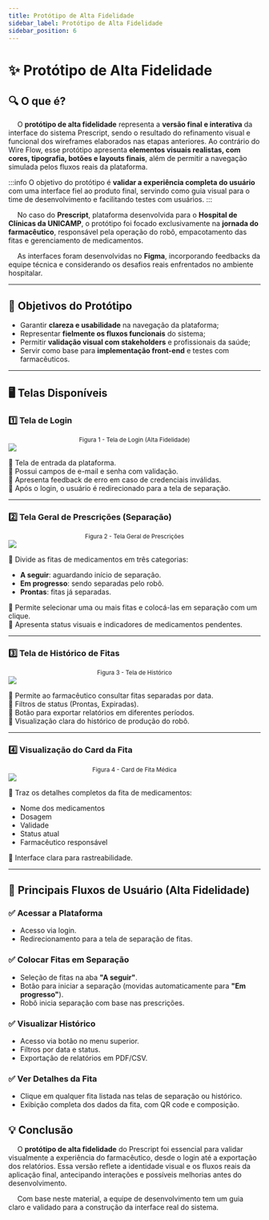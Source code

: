 ```yaml
---
title: Protótipo de Alta Fidelidade
sidebar_label: Protótipo de Alta Fidelidade
sidebar_position: 6
---
```


# ✨ Protótipo de Alta Fidelidade

## 🔍 O que é?

&emsp; O **protótipo de alta fidelidade** representa a **versão final e interativa** da interface do sistema Prescript, sendo o resultado do refinamento visual e funcional dos wireframes elaborados nas etapas anteriores. Ao contrário do Wire Flow, esse protótipo apresenta **elementos visuais realistas, com cores, tipografia, botões e layouts finais**, além de permitir a navegação simulada pelos fluxos reais da plataforma.

:::info
O objetivo do protótipo é **validar a experiência completa do usuário** com uma interface fiel ao produto final, servindo como guia visual para o time de desenvolvimento e facilitando testes com usuários.
:::

&emsp; No caso do **Prescript**, plataforma desenvolvida para o **Hospital de Clínicas da UNICAMP**, o protótipo foi focado exclusivamente na **jornada do farmacêutico**, responsável pela operação do robô, empacotamento das fitas e gerenciamento de medicamentos.

&emsp; As interfaces foram desenvolvidas no **Figma**, incorporando feedbacks da equipe técnica e considerando os desafios reais enfrentados no ambiente hospitalar.

---

## 🎯 Objetivos do Protótipo

- Garantir **clareza e usabilidade** na navegação da plataforma;
- Representar **fielmente os fluxos funcionais** do sistema;
- Permitir **validação visual com stakeholders** e profissionais da saúde;
- Servir como base para **implementação front-end** e testes com farmacêuticos.

---

## 🖥️ Telas Disponíveis

### 1️⃣ Tela de Login

<div align='center'>
<sub>Figura 1 - Tela de Login (Alta Fidelidade)</sub>
</div>

<img src="../img/altafid_login.png"/>

🔹 Tela de entrada da plataforma.  
🔹 Possui campos de e-mail e senha com validação.  
🔹 Apresenta feedback de erro em caso de credenciais inválidas.  
🔹 Após o login, o usuário é redirecionado para a tela de separação.

---

### 2️⃣ Tela Geral de Prescrições (Separação)

<div align='center'>
<sub>Figura 2 - Tela Geral de Prescrições</sub>
</div>

<img src="../img/altafid_homepage.png"/>

🔹 Divide as fitas de medicamentos em três categorias:
- **A seguir**: aguardando início de separação.
- **Em progresso**: sendo separadas pelo robô.
- **Prontas**: fitas já separadas.

🔹 Permite selecionar uma ou mais fitas e colocá-las em separação com um clique.  
🔹 Apresenta status visuais e indicadores de medicamentos pendentes.

---

### 3️⃣ Tela de Histórico de Fitas

<div align='center'>
<sub>Figura 3 - Tela de Histórico</sub>
</div>

<img src="../img/altafid_historico.png"/>

🔹 Permite ao farmacêutico consultar fitas separadas por data.  
🔹 Filtros de status (Prontas, Expiradas).  
🔹 Botão para exportar relatórios em diferentes períodos.  
🔹 Visualização clara do histórico de produção do robô.

---

### 4️⃣ Visualização do Card da Fita

<div align='center'>
<sub>Figura 4 - Card de Fita Médica</sub>
</div>

<img src="../img/altafid_card_fita.png"/>

🔹 Traz os detalhes completos da fita de medicamentos:  
- Nome dos medicamentos  
- Dosagem  
- Validade  
- Status atual  
- Farmacêutico responsável

🔹 Interface clara para rastreabilidade.

---

## 🔄 Principais Fluxos de Usuário (Alta Fidelidade)

### ✅ Acessar a Plataforma
- Acesso via login.
- Redirecionamento para a tela de separação de fitas.

### ✅ Colocar Fitas em Separação
- Seleção de fitas na aba **"A seguir"**.
- Botão para iniciar a separação (movidas automaticamente para **"Em progresso"**).
- Robô inicia separação com base nas prescrições.

### ✅ Visualizar Histórico
- Acesso via botão no menu superior.
- Filtros por data e status.
- Exportação de relatórios em PDF/CSV.

### ✅ Ver Detalhes da Fita
- Clique em qualquer fita listada nas telas de separação ou histórico.
- Exibição completa dos dados da fita, com QR code e composição.


## 💡 Conclusão

&emsp; O **protótipo de alta fidelidade** do Prescript foi essencial para validar visualmente a experiência do farmacêutico, desde o login até a exportação dos relatórios. Essa versão reflete a identidade visual e os fluxos reais da aplicação final, antecipando interações e possíveis melhorias antes do desenvolvimento.

&emsp; Com base neste material, a equipe de desenvolvimento tem um guia claro e validado para a construção da interface real do sistema.
